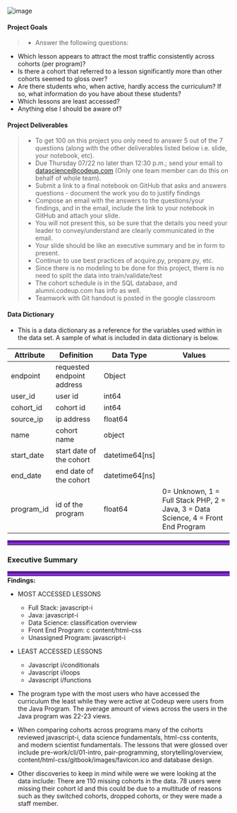![image](https://user-images.githubusercontent.com/80718476/126677689-163695f7-7fd6-4ae1-8c43-8e2f7abca2d7.jpg)



#### Project Goals
> - Answer the following questions: 
-  Which lesson appears to attract the most traffic consistently across cohorts (per program)?
- Is there a cohort that referred to a lesson significantly more than other cohorts seemed to gloss over?
- Are there students who, when active, hardly access the curriculum? If so, what information do you have about these students?
- Which lessons are least accessed?
- Anything else I should be aware of?


#### Project Deliverables
 > - To get 100 on this project you only need to answer 5 out of the 7 questions (along with the other deliverables listed below i.e. slide, your notebook, etc).
> -  Due Thursday 07/22 no later than 12:30 p.m.; send your email to datascience@codeup.com (Only one team member can do this on behalf of whole team).
> - Submit a link to a final notebook on GitHub that asks and answers questions - document the work you do to justify findings
> - Compose an email with the answers to the questions/your findings, and in the email, include the link to your notebook in GitHub and attach your slide.
> - You will not present this, so be sure that the details you need your leader to convey/understand are clearly communicated in the email.
> - Your slide should be like an executive summary and be in form to present.
> - Continue to use best practices of acquire.py, prepare.py, etc.
> - Since there is no modeling to be done for this project, there is no need to split the data into train/validate/test
> - The cohort schedule is in the SQL database, and alumni.codeup.com has info as well.
> -  Teamwork with Git handout is posted in the google classroom



#### Data Dictionary
    
- This is a data dictionary as a reference for the variables used within in the data set. A sample of what is included in data dictionary is below. 

| Attribute | Definition | Data Type | Values|
| ----- | ----- | ----- | ----- |
|endpoint| requested endpoint address | Object| |
|user_id  | user id| int64 |  |
|cohort_id| cohort id | int64 |  |
|source_ip | ip address | float64 | |
|name| cohort name| object |  |
|start_date| start date of the cohort| datetime64[ns] |  |
|end_date | end date of the cohort| datetime64[ns] |  |
|program_id| id of the program  | float64 | 0= Unknown, 1 =  Full Stack PHP, 2 = Java, 3 = Data Science, 4 = Front End Program |



<hr style="border-top: 10px groove blueviolet; margin-top: 1px; margin-bottom: 1px"></hr>

### Executive Summary
<hr style="border-top: 10px groove blueviolet; margin-top: 1px; margin-bottom: 1px"></hr>
<b>Findings:</b>

- MOST ACCESSED LESSONS
    - Full Stack: javascript-i
    - Java: javascript-i
    - Data Science: classification overview
    - Front End Program: c content/html-css
    - Unassigned Program:  javascript-i

- LEAST ACCESSED LESSONS
    - Javascript i/conditionals
    - Javascript i/loops
    - Javascript i/functions

- The program type with the most users who have accessed the curriculum the least while they were active at Codeup were users from the Java Program. The average amount of views across the users in the Java program was 22-23 views.

- When comparing cohorts across programs many of the cohorts reviewed javascript-i, data science fundamentals, html-css contents, and modern scientist fundamentals. The lessons that were glossed over include pre-work/cli/01-intro, pair-programming, storytelling/overview, content/html-css/gitbook/images/favicon.ico and database design.

- Other discoveries to keep in mind while were we were looking at the data include: 
 There are 110 missing cohorts in the data.
 78 users were missing their cohort id and this could be due to a multitude of reasons such as they switched cohorts, dropped cohorts, or they were made a staff member. 

 
  